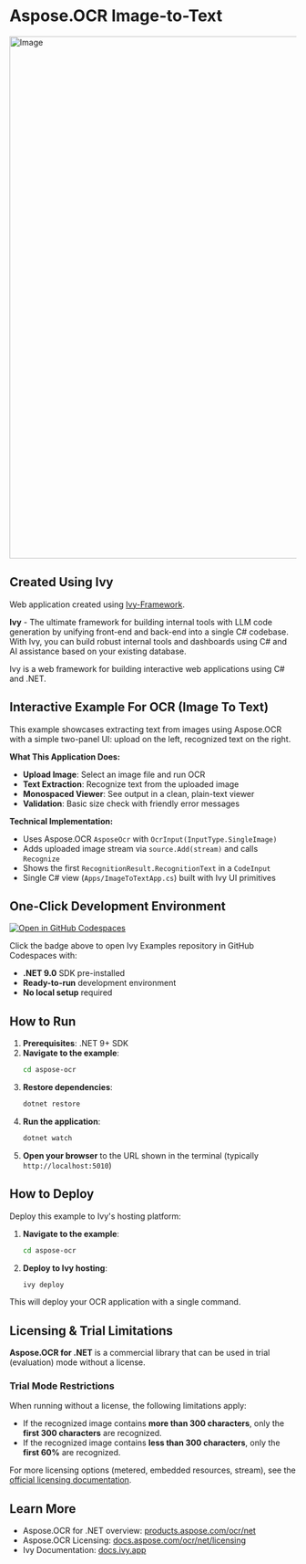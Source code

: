 # Aspose.OCR Image-to-Text

<img width="1918" height="915" alt="Image" src="https://github.com/user-attachments/assets/8e08b435-7f77-48ee-b99b-94c1a1ab88f1" />

## Created Using Ivy

Web application created using [Ivy-Framework](https://github.com/Ivy-Interactive/Ivy-Framework).

**Ivy** - The ultimate framework for building internal tools with LLM code generation by unifying front-end and back-end into a single C# codebase. With Ivy, you can build robust internal tools and dashboards using C# and AI assistance based on your existing database.

Ivy is a web framework for building interactive web applications using C# and .NET.

## Interactive Example For OCR (Image To Text)

This example showcases extracting text from images using Aspose.OCR with a simple two-panel UI: upload on the left, recognized text on the right.

**What This Application Does:**

- **Upload Image**: Select an image file and run OCR
- **Text Extraction**: Recognize text from the uploaded image
- **Monospaced Viewer**: See output in a clean, plain-text viewer
- **Validation**: Basic size check with friendly error messages

**Technical Implementation:**

- Uses Aspose.OCR `AsposeOcr` with `OcrInput(InputType.SingleImage)`
- Adds uploaded image stream via `source.Add(stream)` and calls `Recognize`
- Shows the first `RecognitionResult.RecognitionText` in a `CodeInput`
- Single C# view (`Apps/ImageToTextApp.cs`) built with Ivy UI primitives

## One-Click Development Environment

[![Open in GitHub Codespaces](https://github.com/codespaces/badge.svg)](https://github.com/codespaces/new?hide_repo_select=true&ref=main&repo=Ivy-Interactive%2FIvy-Examples&machine=standardLinux32gb&devcontainer_path=.devcontainer%2Faspose-ocr%2Fdevcontainer.json&location=EuropeWest)

Click the badge above to open Ivy Examples repository in GitHub Codespaces with:
- **.NET 9.0** SDK pre-installed
- **Ready-to-run** development environment
- **No local setup** required

## How to Run

1. **Prerequisites**: .NET 9+ SDK
2. **Navigate to the example**:
   ```bash
   cd aspose-ocr
   ```
3. **Restore dependencies**:
   ```bash
   dotnet restore
   ```
4. **Run the application**:
   ```bash
   dotnet watch
   ```
5. **Open your browser** to the URL shown in the terminal (typically `http://localhost:5010`)

## How to Deploy

Deploy this example to Ivy's hosting platform:

1. **Navigate to the example**:
   ```bash
   cd aspose-ocr
   ```
2. **Deploy to Ivy hosting**:
   ```bash
   ivy deploy
   ```
This will deploy your OCR application with a single command.

## Licensing & Trial Limitations

**Aspose.OCR for .NET** is a commercial library that can be used in trial (evaluation) mode without a license.

### Trial Mode Restrictions

When running without a license, the following limitations apply:

- If the recognized image contains **more than 300 characters**, only the **first 300 characters** are recognized.
- If the recognized image contains **less than 300 characters**, only the **first 60%** are recognized.

For more licensing options (metered, embedded resources, stream), see the [official licensing documentation](https://docs.aspose.com/ocr/net/licensing/).

## Learn More

- Aspose.OCR for .NET overview: [products.aspose.com/ocr/net](https://products.aspose.com/ocr/net/)
- Aspose.OCR Licensing: [docs.aspose.com/ocr/net/licensing](https://docs.aspose.com/ocr/net/licensing/)
- Ivy Documentation: [docs.ivy.app](https://docs.ivy.app)
